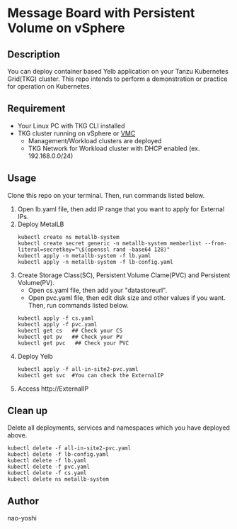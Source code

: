 # Message Board with Persistent Volume on vSphere

## Description
You can deploy container based Yelb application on your Tanzu Kubernetes Grid(TKG) cluster. This repo intends to perform a demonstration or practice for operation on Kubernetes.

## Requirement
- Your Linux PC with TKG CLI installed
- TKG cluster running on vSphere or [VMC](https://cloud.vmware.com/jp/vmc-aws) 
  - Management/Workload clusters are deployed
  - TKG Network for Workload cluster with DHCP enabled (ex. 192.168.0.0/24)

## Usage
Clone this repo on your terminal. Then, run commands listed below.
1. Open lb.yaml file, then add IP range that you want to apply for External IPs.
2. Deploy MetalLB
    ```
    kubectl create ns metallb-system
    kubectl create secret generic -n metallb-system memberlist --from-literal=secretkey="\$(openssl rand -base64 128)"
    kubectl apply -n metallb-system -f lb.yaml
    kubectl apply -n metallb-system -f lb-config.yaml
    ```
3. Create Storage Class(SC), Persistent Volume Clame(PVC) and Persistent Volume(PV). 
    - Open cs.yaml file, then add your "datastoreurl". 
    - Open pvc.yaml file, then edit disk size and other values if you want. Then, run commands listed below.
    ```
    kubectl apply -f cs.yaml
    kubectl apply -f pvc.yaml
    kubectl get cs   ## Check your CS
    kubectl get pv   ## Check your PV
    kubectl get pvc   ## Check your PVC
    ```
4. Deploy Yelb
    ```
    kubectl apply -f all-in-site2-pvc.yaml
    kubectl get svc  #You can check the ExternalIP
    ```
4. Access http://ExternalIP

## Clean up
Delete all deployments, services and namespaces which you have deployed above.
```
kubectl delete -f all-in-site2-pvc.yaml
kubectl delete -f lb-config.yaml
kubectl delete -f lb.yaml
kubectl delete -f pvc.yaml
kubectl delete -f cs.yaml
kubectl delete ns metallb-system
```

## Author
nao-yoshi

